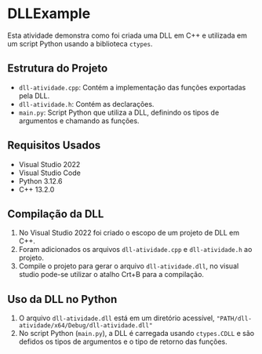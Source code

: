 # DLLExample

Esta atividade demonstra como foi criada uma DLL em C++ e utilizada em um script Python usando a biblioteca `ctypes`.

## Estrutura do Projeto

- `dll-atividade.cpp`: Contém a implementação das funções exportadas pela DLL.
- `dll-atividade.h`: Contém as declarações.
- `main.py`: Script Python que utiliza a DLL, definindo os tipos de argumentos e chamando as funções.

## Requisitos Usados

- Visual Studio 2022
- Visual Studio Code 
- Python 3.12.6
- C++ 13.2.0

## Compilação da DLL

1. No Visual Studio 2022 foi criado o escopo de um projeto de DLL em C++.
2. Foram adicionados os arquivos `dll-atividade.cpp` e `dll-atividade.h` ao projeto.
4. Compile o projeto para gerar o arquivo `dll-atividade.dll`, no visual studio pode-se utilizar o atalho Crt+B para a compilação.

## Uso da DLL no Python

1. O arquivo `dll-atividade.dll` está em um diretório acessível, `"PATH/dll-atividade/x64/Debug/dll-atividade.dll"`
2. No script Python (`main.py`), a DLL é carregada usando `ctypes.CDLL` e são defidos os tipos de argumentos e o tipo de retorno das funções.


